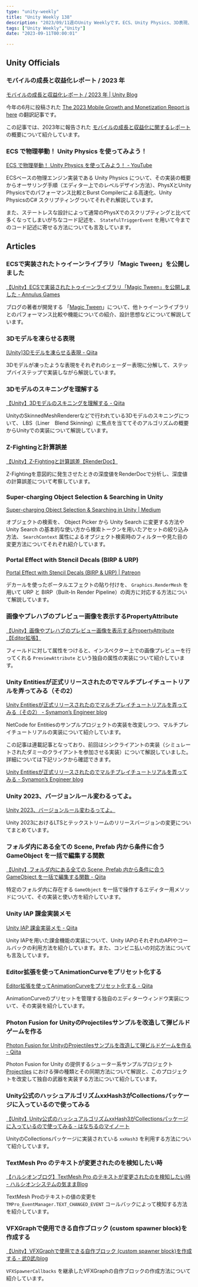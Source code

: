 ```yaml
---
type: "unity-weekly"
title: "Unity Weekly 138"
description: "2023/09/11週のUnity Weeklyです。ECS、Unity Physics、3D表現、Z-Fightingなどについて取り上げています。"
tags: ["Unity Weekly","Unity"]
date: "2023-09-11T00:00:01"

---
```


## Unity Officials

### モバイルの成長と収益化レポート / 2023 年

[モバイルの成長と収益化レポート / 2023 年 | Unity Blog](https://blog.unity.com/ja/games/the-2023-mobile-growth-and-monetization-report-is-here)

今年の6月に投稿された [The 2023 Mobile Growth and Monetization Report is here](https://blog.unity.com/en/games/the-2023-mobile-growth-and-monetization-report-is-here) の翻訳記事です。

この記事では、2023年に報告された [モバイルの成長と収益化に関するレポート](https://create.unity.com/mobile-growth-monetization-2023-jp) の概要について紹介しています。

### ECS で物理挙動！ Unity Physics を使ってみよう！

[ECS で物理挙動！ Unity Physics を使ってみよう！ - YouTube](https://www.youtube.com/watch?v=TZMB3jKnJuQ)

ECSベースの物理エンジン実装である Unity Physics について、その実装の概要からオーサリング手順（エディター上でのレベルデザイン方法）、PhysXとUnity Physicsでのパフォーマンス比較とBurst Compilerによる高速化、Unity PhysicsのC# スクリプティングついてそれぞれ解説しています。

また、ステートレスな設計によって通常のPhysXでのスクリプティングと比べて多くなってしまいがちなコード記述を、 `StatefulTriggerEvent` を用いて今までのコード記述に寄せる方法についても言及しています。

## Articles

### ECSで実装されたトゥイーンライブラリ「Magic Tween」を公開しました

[【Unity】ECSで実装されたトゥイーンライブラリ「Magic Tween」を公開しました - Annulus Games](https://annulusgames.com/blog/magic-tween/)

ブログの著者が開発する 「[Magic Tween](https://github.com/AnnulusGames/MagicTween)」について、他トゥイーンライブラリとのパフォーマンス比較や機能についての紹介、設計思想などについて解説しています。

### 3Dモデルを凍らせる表現

[[Unity]3Dモデルを凍らせる表現 - Qiita](https://qiita.com/flankids/items/5af1ddbe5ac3e83803fe)

3Dモデルが凍ったような表現をそれぞれのシェーダー表現に分解して、ステップバイステップで実装しながら解説しています。

### 3Dモデルのスキニングを理解する

[【Unity】3Dモデルのスキニングを理解する - Qiita](https://qiita.com/mkc1370/items/9c6bb83acf449a5b15f6)

UnityのSkinnedMeshRendererなどで行われている3Dモデルのスキニングについて、 LBS（Liner　Blend Skinning）に焦点を当ててそのアルゴリズムの概要からUnityでの実装について解説しています。

### Z-Fightingと計算誤差

[【Unity】Z-Fightingと計算誤差【RenderDoc】](https://zenn.dev/r_ngtm/articles/unity-z-fighting)

Z-Fightingを意図的に発生させたときの深度値をRenderDocで分析し、深度値の計算誤差について考察しています。

### Super-charging Object Selection & Searching in Unity

[Super-charging Object Selection & Searching in Unity | Medium](https://medium.com/@juris.savos/super-charging-object-selection-searching-in-unity-88cf9ea04581)

オブジェクトの検索を、 Object Picker から Unity Search に変更する方法や Unity Search の基本的な使い方から検索トークンを用いたアセットの絞り込み方法、 `SearchContext` 属性によるオブジェクト検索時のフィルターや見た目の変更方法についてそれぞれ紹介しています。

### Portal Effect with Stencil Decals (BIRP & URP)

[Portal Effect with Stencil Decals (BIRP & URP) | Patreon](https://www.patreon.com/posts/portal-effect-88069142)

デカールを使ったポータルエフェクトの貼り付けを、 `Graphics.RenderMesh` を用いて URP と BIRP（Built-In Render Pipeline）の両方に対応する方法について解説しています。

### 画像やプレハブのプレビュー画像を表示するPropertyAttribute

[【Unity】画像やプレハブのプレビュー画像を表示するPropertyAttribute【Editor拡張】](https://zenn.dev/gameshalico/articles/51217c728bfb67)

フィールドに対して属性をつけると、インスペクター上での画像プレビューを行ってくれる `PreviewAttribute` という独自の属性の実装について紹介しています。

### Unity Entitiesが正式リリースされたのでマルチプレイチュートリアルを弄ってみる（その2）

[Unity Entitiesが正式リリースされたのでマルチプレイチュートリアルを弄ってみる（その2） - Synamon’s Engineer blog](https://synamon.hatenablog.com/entry/2023/09/08/193555)

NetCode for Entitiesのサンプルプロジェクトの実装を改変しつつ、マルチプレイチュートリアルの実装について紹介しています。

この記事は連載記事となっており、前回はシンクライアントの実装（シミュレートされたダミーのクライアントを参加させる実装）について解説していました。詳細については下記リンクから確認できます。

[Unity Entitiesが正式リリースされたのでマルチプレイチュートリアルを弄ってみる - Synamon’s Engineer blog](https://synamon.hatenablog.com/entry/2023/08/11/200946)

### Unity 2023、バージョンルール変わるってよ。

[Unity 2023、バージョンルール変わるってよ。](https://zenn.dev/monry/articles/20230907-unity-2023-versioning)

Unity 2023におけるLTSとテックストリームのリリースバージョンの変更についてまとめています。

### フォルダ内にある全ての Scene, Prefab 内から条件に合う GameObject を一括で編集する関数

[【Unity】フォルダ内にある全ての Scene, Prefab 内から条件に合う GameObject を一括で編集する関数 - Qiita](https://qiita.com/Yamara/items/cac97c97afa8ba721f83)

特定のフォルダ内に存在する `GameObject` を一括で操作するエディター用メソッドについて、その実装と使い方を紹介しています。

### Unity IAP 課金実装メモ

[Unity IAP 課金実装メモ - Qiita](https://qiita.com/izugch4423/items/169db59aa53f3db9627c)

Unity IAPを用いた課金機能の実装について、Unity IAPのそれぞれのAPIやコールバックの利用方法を紹介しています。また、コンビニ払いの対応方法についても言及しています。

### Editor拡張を使ってAnimationCurveをプリセット化する

[Editor拡張を使ってAnimationCurveをプリセット化する - Qiita](https://qiita.com/haw2fregel/items/765fa7046111f3b76c09)

AnimationCurveのプリセットを管理する独自のエディターウィンドウ実装について、その実装を紹介しています。

### Photon Fusion for UnityのProjectilesサンプルを改造して弾ビルドゲームを作る

[Photon Fusion for UnityのProjectilesサンプルを改造して弾ビルドゲームを作る - Qiita](https://qiita.com/nimushiki/items/8f51d5e20038b2329b26)

Photon Fusion for Unity の提供するシューター系サンプルプロジェクト [Projectiles](https://doc.photonengine.com/ja-jp/fusion/current/technical-samples/fusion-projectiles-advanced) における弾の種類とその同期方法について解説と、このプロジェクトを改変して独自の武器を実装する方法について紹介しています。

### Unity公式のハッシュアルゴリズムxxHash3がCollectionsパッケージに入っているので使ってみる

[【Unity】Unity公式のハッシュアルゴリズムxxHash3がCollectionsパッケージに入っているので使ってみる - はなちるのマイノート](https://www.hanachiru-blog.com/entry/2023/09/07/120000)

UnityのCollectionsパッケージに実装されている `xxHash3` を利用する方法について紹介しています。

### TextMesh Pro のテキストが変更されたのを検知したい時

[【ハルシオンブログ】TextMesh Pro のテキストが変更されたのを検知したい時 - ハルシオンシステムの気ままBlog](http://halcyonsystemblog.jp/blog-entry-1008.html)

TextMesh Proのテキストの値の変更を `TMPro_EventManager.TEXT_CHANGED_EVENT` コールバックによって検知する方法を紹介しています。

### VFXGraphで使用できる自作ブロック (custom spawner block)を作成する

[【Unity】VFXGraphで使用できる自作ブロック (custom spawner block)を作成する - 武0武/blog](https://bravememo.hatenablog.com/entry/2023/09/06/080000)

`VFXSpawnerCallbacks` を継承したVFXGraphの自作ブロックの作成方法について紹介しています。